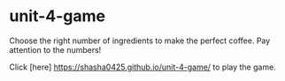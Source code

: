 # unit-4-game #

Choose the right number of ingredients to make the perfect coffee. Pay attention to the numbers!

Click [here] https://shasha0425.github.io/unit-4-game/ to play the game.
